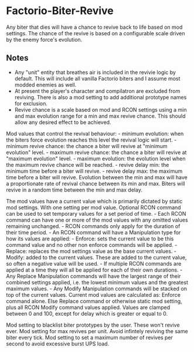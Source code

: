# Factorio-Biter-Revive

Any biter that dies will have a chance to revive back to life based on mod settings. The chance of the revive is based on a configurable scale driven by the enemy force's evolution.


Notes
-----

- Any "unit" entity that breathes air is included in the revivie logic by default. This will include all vanilla Factorio biters and I assume most modded enemies as well.
- At present the player's character and compilatron are excluded from reviving. There is also a mod setting to add additional prototype names for exclusion.
- Revive chance is a scale based on mod and RCON settings using a min and max evolution range for a min and max revive chance. This should allow any desired effect to be achieved.





Mod values that control the revival behaviour:
    - minimum evolution: when the biters force evolution reaches this level the revival logic will start.
    - minimum revive chance: the chance a biter will revive at "minimum evolution" level.
    - maximum revive chance: the chance a biter will revive at "maximum evolution" level.
    - maximum evolution: the evolution level when the maximum revive chance will be reached.
    - revive delay min: the minimum time before a biter will revive.
    - revive delay max: the maximum time before a biter will revive.
Evolution between the min and max will have a proportionate rate of revival chance between its min and max.
Biters will revive in a random time between the min and max delay.

The mod values have a current value which is primarily dictated by static mod settings. With one setting per mod value.
Optional RCON command can be used to set temporary values for a set period of time.
    - Each RCON command can have one or more of the mod values with any omitted values remaining unchanged.
    - RCON commands only apply for the duration of their time period.
    - An RCON command will have a Manipulation type for how its values are applied:
        - Enforce: sets the current value to be this command value and no other non enforce commands will be applied.
        - Replace: replaces the mod settings value as the base current values.
        - Modify: added to the current values. These are added to the current value, so often a negative value will be used.
    - If multiple RCON commands are applied at a time they will all be applied for each of their own durations.
        - Any Replace Manipulation commands will have the largest range of their combined settings applied, i.e. the lowest minimum values and the greatest maximum values.
        - Any Modify Manipulation commands will be stacked on top of the current values.
Current mod values are calculated as: Enforce command alone. Else Replace command or otherwise static mod setting, plus all RCON Modify command values applied.
Values are clamped between 0 and 100, except for delay which is greater or equal to 0.

Mod setting to blacklist biter prototypes by the user. These won't revive ever.
Mod setting for max revives per unit. Avoid infintely reviving the same biter every tick.
Mod setting to set a maximum number of revives per second to avoid excessive burst UPS load.